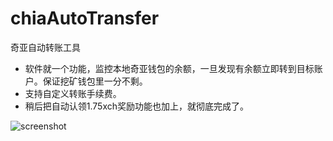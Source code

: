 # chiaAutoTransfer
奇亚自动转账工具

- 软件就一个功能，监控本地奇亚钱包的余额，一旦发现有余额立即转到目标账户。保证挖矿钱包里一分不剩。
- 支持自定义转账手续费。
- 稍后把自动认领1.75xch奖励功能也加上，就彻底完成了。

![screenshot](https://raw.githubusercontent.com/liyifeng/chiaHelper/master/img/snapshot.jpg)
